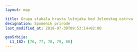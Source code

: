 ```yaml
---
layout: map

title: Grupa stabala hrasta lužnjaka kod Jelenskog ostrva
designation: Spomenik prirode
last_modified_at: 2018-07-30T09:53:14+02:00

geoSrbija:
  L1_182: [76, 77, 78, 79, 80]
---
```

